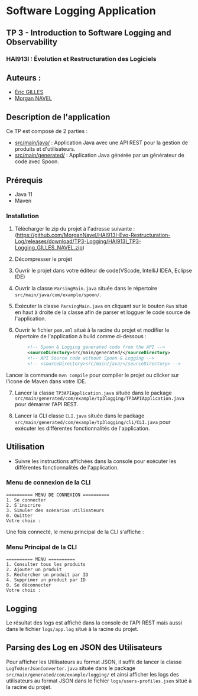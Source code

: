 # Software Logging Application

## TP 3 -  Introduction to Software Logging and Observability

### HAI913I : Évolution et Restructuration des Logiciels

## Auteurs :

- [Éric GILLES](https://github.com/eric-gilles)
- [Morgan NAVEL](https://github.com/MorganNavel)

## Description de l'application

Ce TP est composé de 2 parties :
- [src/main/java/](./src/main/java/) : Application Java avec une API REST pour la gestion de produits et d'utilisateurs.
- [src/main/generated/](./src/main/generated/) : Application Java générée par un générateur de code avec Spoon.

## Prérequis
- Java 11
- Maven

### Installation
1. Télécharger le zip du projet à l'adresse suivante :  
(https://github.com/MorganNavel/HAI913I-Evo-Restructuration-Log/releases/download/TP3-Logging/HAI913I_TP3-Logging_GILLES_NAVEL.zip)

2. Décompresser le projet

3. Ouvrir le projet dans votre éditeur de code(VScode, IntelliJ IDEA, Eclipse IDE)

4. Ouvrir la classe `ParsingMain.java` située dans le répertoire `src/main/java/com/example/spoon/`.

5. Exécuter la classe `ParsingMain.java` en cliquant sur le bouton `Run` situé en haut à droite de la classe afin de parser et logguer le code source de l'application.

6. Ouvrir le fichier `pom.xml` situé à la racine du projet et modifier le répertoire de l'application à build comme ci-dessous :

```xml
        <!-- Spoon & Logging generated code from the API -->
        <sourceDirectory>src/main/generated/</sourceDirectory>
        <!-- API Source code without Spoon & Logging -->
        <!-- <sourceDirectory>src/main/java/</sourceDirectory> -->
```
Lancer la commande `mvn compile` pour compiler le projet ou clicker sur l'icone de Maven dans votre IDE.

7. Lancer la classe `TP3APIApplication.java` située dans le package `src/main/generated/com/example/tp3logging/TP3APIApplication.java` pour démarrer l'API REST.

8. Lancer la CLI classe `CLI.java` située dans le package `src/main/generated/com/example/tp3logging/cli/CLI.java` pour exécuter les différentes fonctionnalités de l'application.

## Utilisation
- Suivre les instructions affichées dans la console pour exécuter les différentes fonctionnalités de l'application.

### Menu de connexion de la CLI

```shell
========== MENU DE CONNEXION ==========
1. Se connecter
2. S`inscrire
3. Simuler des scénarios utilisateurs
0. Quitter
Votre choix :
```

Une fois connecté, le menu principal de la CLI s'affiche :

### Menu Principal de la CLI

```shell
========== MENU ==========
1. Consulter tous les produits
2. Ajouter un produit
3. Rechercher un produit par ID
4. Supprimer un produit par ID
0. Se déconnecter
Votre choix :
```

## Logging

Le résultat des logs est affiché dans la console de l'API REST mais aussi dans le fichier `logs/app.log` situé à la racine du projet.


## Parsing des Log en JSON des Utilisateurs
Pour afficher les Utilisateurs au format JSON, il suffit de lancer la classe `LogToUserJsonConverter.java` située dans le package `src/main/generated/com/example/logging/` et ainsi afficher les logs des utilisateurs au format JSON dans le fichier `logs/users-profiles.json` situé à la racine du projet.
